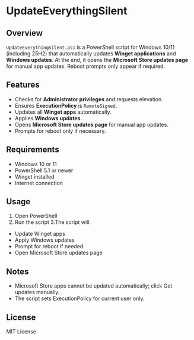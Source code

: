 # UpdateEverythingSilent

## Overview
`UpdateEverythingSilent.ps1` is a PowerShell script for Windows 10/11 (including 25H2) that automatically updates **Winget applications** and **Windows updates**. At the end, it opens the **Microsoft Store updates page** for manual app updates. Reboot prompts only appear if required.

## Features
- Checks for **Administrator privileges** and requests elevation.
- Ensures **ExecutionPolicy** is `RemoteSigned`.
- Updates all **Winget apps** automatically.
- Applies **Windows updates**.
- Opens **Microsoft Store updates page** for manual app updates.
- Prompts for reboot only if necessary.

## Requirements
- Windows 10 or 11
- PowerShell 5.1 or newer
- Winget installed
- Internet connection

## Usage
1. Open PowerShell
2. Run the script
3.The script will:
  - Update Winget apps
  - Apply Windows updates
  - Prompt for reboot if needed
  - Open Microsoft Store updates page

## Notes

  - Microsoft Store apps cannot be updated automatically; click Get updates manually.
  - The script sets ExecutionPolicy for current user only.

## License
MIT License

